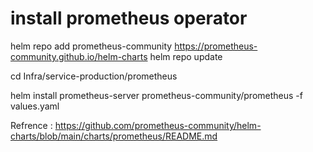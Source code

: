 # install prometheus operator
helm repo add prometheus-community https://prometheus-community.github.io/helm-charts
helm repo update

cd Infra/service-production/prometheus

helm install prometheus-server prometheus-community/prometheus -f values.yaml

Refrence : https://github.com/prometheus-community/helm-charts/blob/main/charts/prometheus/README.md